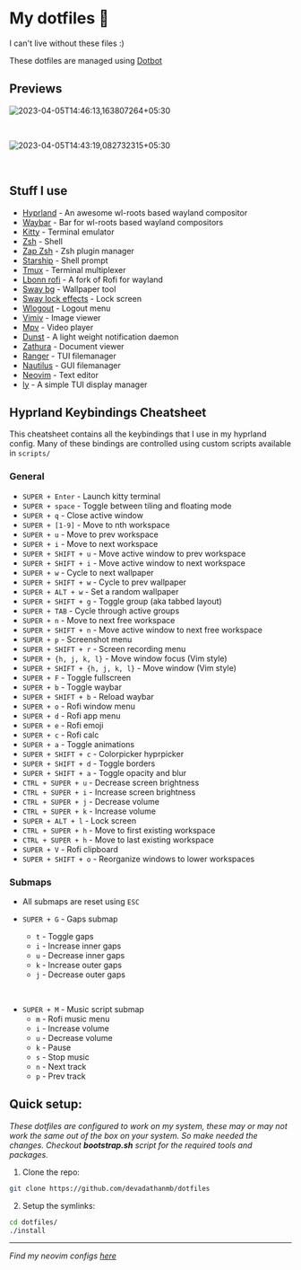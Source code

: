 # My dotfiles 🖤

I can't live without these files :)

These dotfiles are managed using [Dotbot](https://github.com/anishathalye/dotbot)

## Previews

![2023-04-05T14:46:13,163807264+05:30](https://user-images.githubusercontent.com/84301852/230037633-e63038ac-d4e7-4772-bae6-370c4569e933.png)

<br>

![2023-04-05T14:43:19,082732315+05:30](https://user-images.githubusercontent.com/84301852/230037168-5d66e021-2e76-4cc9-b28d-409b6db56dbc.png)

<br>

## Stuff I use

- [Hyprland](https://hyprland.org/) - An awesome wl-roots based wayland compositor
- [Waybar](https://github.com/Alexays/Waybar) - Bar for wl-roots based wayland compositors
- [Kitty](https://sw.kovidgoyal.net/kitty/) - Terminal emulator
- [Zsh](https://www.zsh.org/) - Shell
- [Zap Zsh](https://github.com/zap-zsh/zap) - Zsh plugin manager
- [Starship](https://starship.rs/) - Shell prompt
- [Tmux](https://github.com/tmux/tmux) - Terminal multiplexer
- [Lbonn rofi](https://github.com/lbonn/rofi) - A fork of Rofi for wayland
- [Sway bg](https://github.com/swaywm/swaybg) - Wallpaper tool
- [Sway lock effects](https://github.com/mortie/swaylock-effects) - Lock screen
- [Wlogout](https://github.com/ArtsyMacaw/wlogout) - Logout menu
- [Vimiv](https://github.com/karlch/vimiv) - Image viewer
- [Mpv](https://github.com/mpv-player/mpv) - Video player
- [Dunst](https://github.com/dunst-project/dunst) - A light weight notification daemon
- [Zathura](https://github.com/pwmt/zathura) - Document viewer
- [Ranger](https://github.com/ranger/ranger) - TUI filemanager
- [Nautilus](https://gitlab.gnome.org/GNOME/nautilus) - GUI filemanager
- [Neovim](https://github.com/neovim/neovim) - Text editor
- [ly](https://github.com/fairyglade/ly) - A simple TUI display manager

## Hyprland Keybindings Cheatsheet

This cheatsheet contains all the keybindings that I use in my hyprland config. Many of these bindings are controlled using custom scripts available in `scripts/`

### General

- `SUPER + Enter` - Launch kitty terminal
- `SUPER + space` - Toggle between tiling and floating mode
- `SUPER + q` - Close active window
- `SUPER + [1-9]` - Move to nth workspace
- `SUPER + u` - Move to prev workspace
- `SUPER + i` - Move to next workspace
- `SUPER + SHIFT + u` - Move active window to prev workspace
- `SUPER + SHIFT + i` - Move active window to next workspace
- `SUPER + w` - Cycle to next wallpaper
- `SUPER + SHIFT + w` - Cycle to prev wallpaper
- `SUPER + ALT + w` - Set a random wallpaper
- `SUPER + SHIFT + g` - Toggle group (aka tabbed layout)
- `SUPER + TAB` - Cycle through active groups
- `SUPER + n` - Move to next free workspace
- `SUPER + SHIFT + n` - Move active window to next free workspace
- `SUPER + p` - Screenshot menu
- `SUPER + SHIFT + r` - Screen recording menu
- `SUPER + {h, j, k, l}` - Move window focus (Vim style) 
- `SUPER + SHIFT + {h, j, k, l}` - Move window (Vim style) 
- `SUPER + F` - Toggle fullscreen
- `SUPER + b` - Toggle waybar
- `SUPER + SHIFT + b` - Reload waybar
- `SUPER + o` - Rofi window menu
- `SUPER + d` - Rofi app menu
- `SUPER + e` - Rofi emoji
- `SUPER + c` - Rofi calc
- `SUPER + a` - Toggle animations
- `SUPER + SHIFT + c` - Colorpicker hyprpicker
- `SUPER + SHIFT + d` - Toggle borders
- `SUPER + SHIFT + a` - Toggle opacity and blur
- `CTRL + SUPER + u` - Decrease screen brightness
- `CTRL + SUPER + i` - Increase screen brightness
- `CTRL + SUPER + j` - Decrease volume
- `CTRL + SUPER + k` - Increase volume
- `SUPER + ALT + l` - Lock screen
- `CTRL + SUPER + h` - Move to first existing workspace
- `CTRL + SUPER + h` - Move to last existing workspace
- `SUPER + V` - Rofi clipboard 
- `SUPER + SHIFT + o` - Reorganize windows to lower workspaces

### Submaps

- All submaps are reset using `ESC`

- `SUPER + G` - Gaps submap
  - `t` - Toggle gaps 
  - `i` - Increase inner gaps 
  - `u` - Decrease inner gaps 
  - `k` - Increase outer gaps 
  - `j` - Decrease outer gaps 

<br> 

- `SUPER + M` - Music script submap
  - `m` - Rofi music menu
  - `i` - Increase volume 
  - `u` - Decrease volume
  - `k` - Pause
  - `s` - Stop music
  - `n` - Next track
  - `p` - Prev track


## Quick setup:

_These dotfiles are configured to work on my system, these may or may not work the same out of the box on your system. So make needed the changes. Checkout **bootstrap.sh** script for the required tools and packages._
<br>

1. Clone the repo:

```bash
git clone https://github.com/devadathanmb/dotfiles
```

2. Setup the symlinks:

```bash
cd dotfiles/
./install
```

---

_Find my neovim configs [here](https://github.com/devadathanmb/entevim)_
